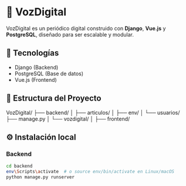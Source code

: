 # 📰 VozDigital

VozDigital es un periódico digital construido con **Django**, **Vue.js** y **PostgreSQL**, diseñado para ser escalable y modular.

## 🚀 Tecnologías
- Django (Backend)
- PostgreSQL (Base de datos)
- Vue.js (Frontend)

## 🔧 Estructura del Proyecto
VozDigital/ 
  ├── backend/ │ 
    ├── articulos/ │
    ├── env/ │ 
    └── usuarios/ 
    ├── manage.py │ 
    └── vozdigital/ │ 
  ├── frontend/


## ⚙️ Instalación local

### Backend
```bash
cd backend
env\Scripts\activate  # o source env/bin/activate en Linux/macOS
python manage.py runserver

